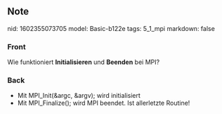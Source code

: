## Note
nid: 1602355073705
model: Basic-b122e
tags: 5_1_mpi
markdown: false

### Front
Wie funktioniert <b>Initialisieren</b> und <b>Beenden</b> bei MPI?

### Back
<ul>
<li>Mit MPI_Init(&argc, &argv); wird initialisiert</li>
<li>Mit MPI_Finalize(); wird MPI beendet. Ist allerletzte Routine!</li></ul>

